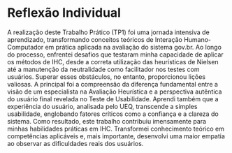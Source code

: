 # Reflexão Individual

A realização deste Trabalho Prático (TP1) foi uma jornada intensiva de aprendizado, transformando conceitos teóricos de Interação Humano-Computador em prática aplicada na avaliação do sistema gov.br. Ao longo do processo, enfrentei desafios que testaram minha capacidade de aplicar os métodos de IHC, desde a correta utilização das heurísticas de Nielsen até a manutenção da neutralidade como facilitador nos testes com usuários. Superar esses obstáculos, no entanto, proporcionou lições valiosas. A principal foi a compreensão da diferença fundamental entre a visão de um especialista na Avaliação Heurística e a perspectiva autêntica do usuário final revelada no Teste de Usabilidade. Aprendi também que a experiência do usuário, analisada pelo UEQ, transcende a simples usabilidade, englobando fatores críticos como a confiança e a clareza do sistema. Como resultado, este trabalho contribuiu imensamente para minhas habilidades práticas em IHC. Transformei conhecimento teórico em competências aplicáveis e, mais importante, desenvolvi uma maior empatia ao observar as dificuldades reais dos usuários.
